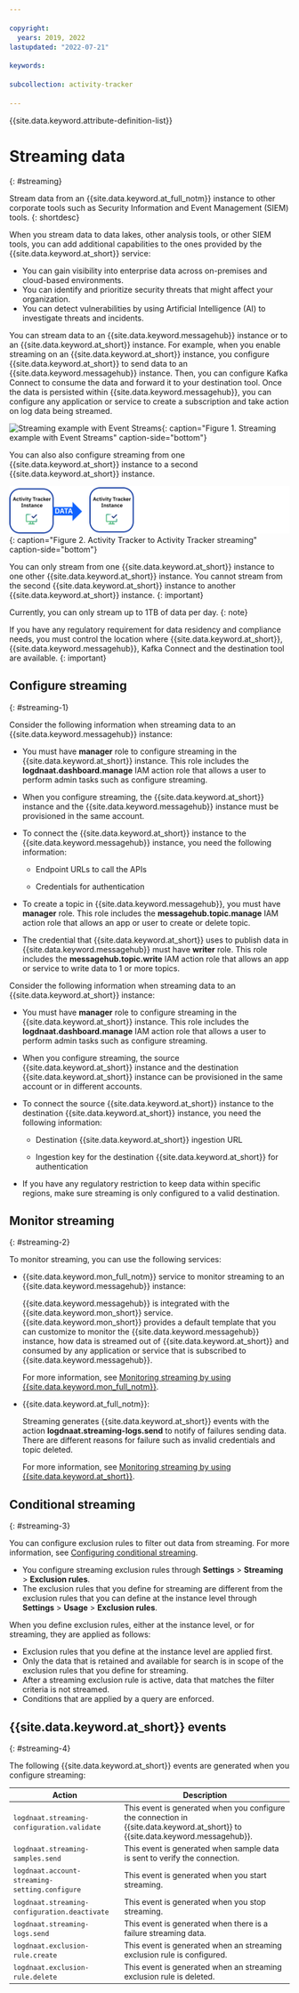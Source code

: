 ```yaml
---

copyright:
  years: 2019, 2022
lastupdated: "2022-07-21"

keywords: 

subcollection: activity-tracker

---
```


{{site.data.keyword.attribute-definition-list}}

# Streaming data
{: #streaming}


Stream data from an {{site.data.keyword.at_full_notm}} instance to other corporate tools such as Security Information and Event Management (SIEM) tools. 
{: shortdesc}

When you stream data to data lakes, other analysis tools, or other SIEM tools, you can add additional capabilities to the ones provided by the {{site.data.keyword.at_short}} service:
- You can gain visibility into enterprise data across on-premises and cloud-based environments. 
- You can identify and prioritize security threats that might affect your organization.
- You can detect vulnerabilities by using Artificial Intelligence (AI) to investigate threats and incidents. 

You can stream data to an {{site.data.keyword.messagehub}} instance or to an {{site.data.keyword.at_short}} instance. For example, when you enable streaming on an {{site.data.keyword.at_short}} instance, you configure {{site.data.keyword.at_short}} to send data to an {{site.data.keyword.messagehub}} instance. Then, you can configure Kafka Connect to consume the data and forward it to your destination tool. Once the data is persisted within {{site.data.keyword.messagehub}}, you can configure any application or service to create a subscription and take action on log data being streamed.

![Streaming example with Event Streams](images/at_streams.svg "Streaming examples with Event Streams"){: caption="Figure 1. Streaming example with Event Streams" caption-side="bottom"}

You can also also configure streaming from one {{site.data.keyword.at_short}} instance to a second {{site.data.keyword.at_short}} instance.

![Activity Tracker to Activity Tracker streaming](images/at_to_at.svg "Activity Tracker to Activity Tracker streaming"){: caption="Figure 2. Activity Tracker to Activity Tracker streaming" caption-side="bottom"}

You can only stream from one {{site.data.keyword.at_short}} instance to one other {{site.data.keyword.at_short}} instance. You cannot stream from the second {{site.data.keyword.at_short}} instance to another {{site.data.keyword.at_short}} instance.
{: important}

Currently, you can only stream up to 1TB of data per day.
{: note}

If you have any regulatory requirement for data residency and compliance needs, you must control the location where {{site.data.keyword.at_short}}, {{site.data.keyword.messagehub}}, Kafka Connect and the destination tool are available.
{: important}



## Configure streaming
{: #streaming-1}

Consider the following information when streaming data to an {{site.data.keyword.messagehub}} instance:
- You must have **manager** role to configure streaming in the {{site.data.keyword.at_short}}  instance. This role includes the **logdnaat.dashboard.manage** IAM action role that allows a user to perform admin tasks such as configure streaming.
- When you configure streaming, the {{site.data.keyword.at_short}}  instance and the {{site.data.keyword.messagehub}} instance must be provisioned in the same account.
- To connect the {{site.data.keyword.at_short}}  instance to the {{site.data.keyword.messagehub}} instance, you need the following information:
    
    - Endpoint URLs to call the APIs
    
    - Credentials for authentication
- To create a topic in {{site.data.keyword.messagehub}}, you must have **manager** role. This role includes the **messagehub.topic.manage** IAM action role that allows an app or user to create or delete topic.
- The credential that {{site.data.keyword.at_short}}  uses to publish data in {{site.data.keyword.messagehub}} must have **writer** role. This role includes the **messagehub.topic.write** IAM action role that allows an app or service to write data to 1 or more topics.

Consider the following information when streaming data to an {{site.data.keyword.at_short}} instance:
- You must have **manager** role to configure streaming in the {{site.data.keyword.at_short}} instance. This role includes the **logdnaat.dashboard.manage** IAM action role that allows a user to perform admin tasks such as configure streaming.
- When you configure streaming, the source {{site.data.keyword.at_short}} instance and the destination {{site.data.keyword.at_short}} instance can be provisioned in the same account or in different accounts.
- To connect the source {{site.data.keyword.at_short}} instance to the destination {{site.data.keyword.at_short}}  instance, you need the following information:
    
    - Destination {{site.data.keyword.at_short}} ingestion URL
    
    - Ingestion key for the destination {{site.data.keyword.at_short}}  for authentication

- If you have any regulatory restriction to keep data within specific regions, make sure streaming is only configured to a valid destination.


## Monitor streaming
{: #streaming-2}

To monitor streaming, you can use the following services:

- {{site.data.keyword.mon_full_notm}} service to monitor streaming to an {{site.data.keyword.messagehub}} instance: 

    {{site.data.keyword.messagehub}} is integrated with the {{site.data.keyword.mon_short}} service. {{site.data.keyword.mon_short}} provides a default template that you can customize to monitor the {{site.data.keyword.messagehub}} instance, how data is streamed out of {{site.data.keyword.at_short}} and consumed by any application or service that is subscribed to {{site.data.keyword.messagehub}}.

    For more information, see [Monitoring streaming by using {{site.data.keyword.mon_full_notm}}](/docs/activity-tracker?topic=activity-tracker-streaming-monitor#streaming-monitor-1).

- {{site.data.keyword.at_full_notm}}:

    Streaming generates {{site.data.keyword.at_short}} events with the action **logdnaat.streaming-logs.send** to notify of failures sending data. There are different reasons for failure such as invalid credentials and topic deleted.

    For more information, see [Monitoring streaming by using {{site.data.keyword.at_short}}](/docs/activity-tracker?topic=activity-tracker-streaming-monitor#streaming-monitor-2).


## Conditional streaming
{: #streaming-3}

You can configure exclusion rules to filter out data from streaming. For more information, see [Configuring conditional streaming](/docs/activity-tracker?topic=activity-tracker-streaming-conditional).

- You configure streaming exclusion rules through **Settings** &gt; **Streaming** &gt; **Exclusion rules**. 
- The exclusion rules that you define for streaming are different from the exclusion rules that you can define at the instance level through **Settings** &gt; **Usage** &gt; **Exclusion rules**. 

When you define exclusion rules, either at the instance level, or for streaming, they are applied as follows:
- Exclusion rules that you define at the instance level are applied first.
- Only the data that is retained and available for search is in scope of the exclusion rules that you define for streaming.
- After a streaming exclusion rule is active, data that matches the filter criteria is not streamed.
- Conditions that are applied by a query are enforced. 



## {{site.data.keyword.at_short}} events
{: #streaming-4}

The following {{site.data.keyword.at_short}} events are generated when you configure streaming:

| Action | Description |
|--------|-------------|
| `logdnaat.streaming-configuration.validate`   | This event is generated when you configure the connection in {{site.data.keyword.at_short}} to {{site.data.keyword.messagehub}}. |
| `logdnaat.streaming-samples.send`             | This event is generated when sample data is sent to verify the connection. |
| `logdnaat.account-streaming-setting.configure`| This event is generated when you start streaming. |
| `logdnaat.streaming-configuration.deactivate` | This event is generated when you stop streaming. |
| `logdnaat.streaming-logs.send`              | This event is generated when there is a failure streaming data. |
| `logdnaat.exclusion-rule.create`            | This event is generated when an streaming exclusion rule is configured. |
| `logdnaat.exclusion-rule.delete`            | This event is generated when an streaming exclusion rule is deleted. |





